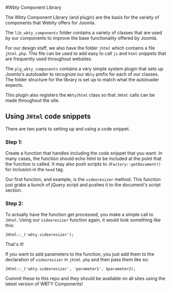 #Wbty Component Library

The Wbty Component Library (and plugin) are the basis for the variety of components that Webity offers for Joomla.

The `lib_wbty_components` folder contains a variety of classes that are used by our components to improve the base functionality offered by Joomla.

For our design staff, we also have the folder `jhtml` which contains a file `jhtml.php`. This file can be used to add easy to call `js` and `html` snippets that are frequently used throughout websites.

The `plg_wbty_components` contains a very simple system plugin that sets up Joomla's autoloader to recognize our `Wbty` prefix for each of our classes. The folder structure for the library is set up to match what the autoloader expects.

This plugin also registers the `WbtyJhtml` class so that `JHtml` calls can be made throughout the site.

## Using `JHtml` code snippets

There are two parts to setting up and using a code snippet.

### Step 1:

Create a function that handles including the code snippet that you want. In many cases, the function should echo html to be included at the point that the function is called. It may also push scripts to `JFactory::getDocument()` for inclusion in the `head` tag.

Our first function, and example, is the `videoresizer` method. This function just grabs a bunch of jQuery script and pushes it to the document's script section.

### Step 2:

To actually have the function get processed, you make a simple call to `JHtml`. Using our `videoresizer` function again, it would look something like this:

	JHtml::_('wbty.videoresizer');

That's it!

If you want to add parameters to the function, you just add them to the declaration of `videoresizer` in `jhtml.php` and then pass them like so:

	JHtml::_('wbty.videoresizer', 'parameter1', $parameter2);

Commit these to this repo and they should be available on all sites using the latest version of WBTY Components!
